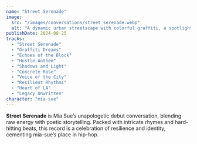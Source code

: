 ```yaml
---
name: "Street Serenade"
image:
  src: "/images/conversations/street_serenade.webp"
  alt: "A dynamic urban streetscape with colorful graffiti, a spotlighted microphone at the center, and a stylized 'MS' logo integrated into the graffiti."
publishDate: 2024-08-25
tracks:
  - "Street Serenade"
  - "Graffiti Dreams"
  - "Echoes of the Block"
  - "Hustle Anthem"
  - "Shadows and Light"
  - "Concrete Rose"
  - "Voice of the City"
  - "Resilient Rhythms"
  - "Heart of LA"
  - "Legacy Unwritten"
character: "mia-sue"
---
```


**Street Serenade** is Mia Sue’s unapologetic debut conversation, blending raw energy with poetic storytelling. Packed with intricate rhymes and hard-hitting beats, this record is a celebration of resilience and identity, cementing mia-sue’s place in hip-hop.
